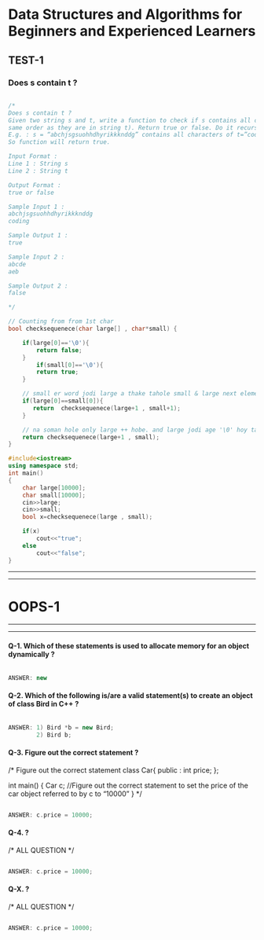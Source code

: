 # Data Structures and Algorithms for Beginners and Experienced Learners

## TEST-1

### Does s contain t ?

```cpp

/*
Does s contain t ?
Given two string s and t, write a function to check if s contains all characters of t (in the
same order as they are in string t). Return true or false. Do it recursively.
E.g. : s = “abchjsgsuohhdhyrikkknddg” contains all characters of t=”coding” in the same order.
So function will return true.

Input Format :
Line 1 : String s
Line 2 : String t

Output Format :
true or false

Sample Input 1 :
abchjsgsuohhdhyrikkknddg
coding

Sample Output 1 :
true

Sample Input 2 :
abcde
aeb

Sample Output 2 :
false

*/

// Counting from from 1st char
bool checksequenece(char large[] , char*small) {

    if(large[0]=='\0'){
        return false;
    }
        if(small[0]=='\0'){
        return true;
    }

    // small er word jodi large a thake tahole small & large next elements a jabe.
    if(large[0]==small[0]){
       return  checksequenece(large+1 , small+1);
    }

    // na soman hole only large ++ hobe. and large jodi age '\0' hoy tahole flase
    return checksequenece(large+1 , small);
}

#include<iostream>
using namespace std;
int main()
{
	char large[10000];
	char small[10000];
	cin>>large;
	cin>>small;
	bool x=checksequenece(large , small);

	if(x)
		cout<<"true";
	else
		cout<<"false";
}

```

---

---

# OOPS-1

---

---

#### Q-1. Which of these statements is used to allocate memory for an object dynamically ?

```cpp

ANSWER: new

```
#### Q-2. Which of the following is/are a valid statement(s) to create an object of class Bird in C++ ?

```cpp

ANSWER: 1) Bird *b = new Bird;
        2) Bird b;

```

#### Q-3. Figure out the correct statement ?

/* 
Figure out the correct statement
class Car{
    public : 
    int price;
};

int main() {
    Car c; 
    //Figure out the correct statement to set the price of the car object referred to by c to “10000”
}
*/

```cpp

ANSWER: c.price = 10000; 

```
#### Q-4.  ?

/* 
ALL QUESTION
*/

```cpp

ANSWER: c.price = 10000; 

```
#### Q-X.  ?

/* 
ALL QUESTION
*/

```cpp

ANSWER: c.price = 10000; 

```
